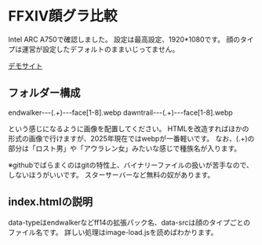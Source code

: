 # FFXIV顔グラ比較

Intel ARC A750で確認しました。
設定は最高設定、1920*1080です。
顔のタイプは運営が設定したデフォルトのままいじってません。

[デモサイト](http://ss683699.stars.ne.jp/)

## フォルダー構成
endwalker---(.+)---face[1-8].webp
dawntrail---(.+)---face[1-8].webp

という感じになるように画像を配置してください。
HTMLを改造すればほかの形式の画像で行けますが、2025年現在ではwebpが一番軽いです。
なお、(.+)の部分は「ロスト男」や「アウラレン女」みたいな感じで種族名が入ります。

※githubでばらまくのはgitの特性上、バイナリーファイルの扱いが苦手なので、しないほうがいいです。
スターサーバーなど無料の奴があります。

## index.htmlの説明
data-typeはendwalkerなどff14の拡張パック名、data-srcは顔のタイプごとのファイル名です。
詳しい処理はimage-load.jsを読めばわかります。
